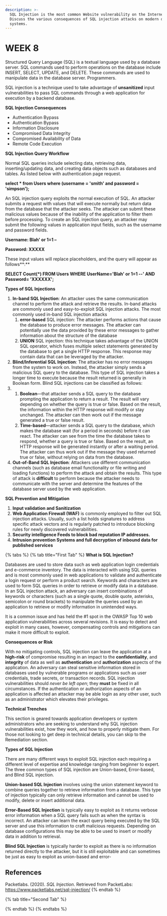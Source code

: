```yaml
---
description: >-
  SQL Injection is the most common Website vulnerability on the Internet.
  Discuss the various consequences of SQL injection attacks on modern database
  systems.
---
```


# WEEK 8



Structured Query Language \(SQL\) is a textual language used by a database server. SQL commands used to perform operations on the database include INSERT, SELECT, UPDATE, and DELETE. These commands are used to manipulate data in the database server. Programmers.

SQL injection is a technique used to take advantage of **unsanitized** input vulnerabilities to pass SQL commands through a web application for execution by a backend database.

**SQL Injection Consequences**

* Authentication Bypass
* Authentication Bypass
* Information Disclosure
* Compromised Data Integrity
* Compromised Availability of Data
* Remote Code Execution

**SQL Injection Query Workflow**

Normal SQL queries include selecting data, retrieving data, inserting/updating data, and creating data objects such as databases and tables. As listed below with authentication page request.

**select \* from Users where \(username = 'smith' and password = 'simpson'\);**

An SQL injection query exploits the normal execution of SQL. An attacker submits a request with values that will execute normally but return data from the database that the attacker seeks. The attacker can submit these malicious values because of the inability of the application to filter them before processing. To create an SQL injection query, an attacker may submit the following values in application input fields, such as the username and password fields.

**Username: Blah' or 1=1 –**

**Password: XXXXX**

These input values will replace placeholders, and the query will appear as follows**:**

 **SELECT Count\(\*\) FROM Users WHERE UserName='Blah' or 1=1 --' AND Password= 'XXXXXX';**

**Types of SQL Injections**

1. **In-band SQL Injection**: An attacker uses the same communication channel to perform the attack and retrieve the results. In-band attacks are commonly used and easy-to-exploit SQL injection attacks. The most commonly used in-band SQL injection attacks
   1. **error-based** SQL injection: The attacker performs actions that cause the database to produce error messages. The attacker can potentially use the data provided by these error messages to gather information about the structure of the database
   2. **UNION** SQL injection: this technique takes advantage of the UNION SQL operator, which fuses multiple select statements generated by the database to get a single HTTP response. This response may contain data that can be leveraged by the attacker.
2. **Blind/Inferential SQL Injection**: The attacker has no error messages from the system to work on. Instead, the attacker simply sends a malicious SQL query to the database. This type of SQL injection takes a longer time to execute because the result returned is generally in Boolean form. Blind SQL injections can be classified as follows:
3. 1. **Boolean**—that attacker sends a SQL query to the database prompting the application to return a result. The result will vary depending on whether the query is true or false. Based on the result, the information within the HTTP response will modify or stay unchanged. The attacker can then work out if the message generated a true or false result.
   2. **Time-based**—attacker sends a SQL query to the database, which makes the database wait \(for a period in seconds\) before it can react. The attacker can see from the time the database takes to respond, whether a query is true or false. Based on the result, an HTTP response will be generated instantly or after a waiting period. The attacker can thus work out if the message they used returned true or false, without relying on data from the database.
4. **Out-of-Band SQL Injection**: Attackers use different communication channels \(such as database email functionality or file writing and loading functions\) to perform the attack and obtain the results. This type of attack is **difficult** to perform because the attacker needs to communicate with the server and determine the features of the database server used by the web application.

**SQL Prevention and Mitigation**

1. **Input validation and Sanitization**
2. **Web Application Firewall \(WAF\)** is commonly employed to filter out SQL injection attacks. Usually, such a list holds signatures to address specific attack vectors and is regularly patched to introduce blocking rules for newly discovered vulnerabilities.
3. **Security intelligence Feeds to block bad reputation IP addresses.**
4. **Intrusion prevention Systems and full decryption of inbound data for published services**

{% tabs %}
{% tab title="First Tab" %}
**What is SQL Injection?**

Databases are used to store data such as web application login credentials and e-commerce inventory. The data is interacted with using SQL queries and is most commonly used in web applications to validate and authenticate a login request or perform a product search. Keywords and characters are used to form SQL queries in order to retrieve or modify data in a database. In an SQL injection attack, an adversary can insert combinations of keywords or characters \(such as a single quote, double quote, asterisks, semicolon or round brackets\) to manipulate the queries used by an application to retrieve or modify information in unintended ways.

It is a common issue and has held the \#1 spot in the OWASP Top 10 web application vulnerabilities across several revisions. It is easy to detect and exploit in many cases, however, compensating controls and mitigations can make it more difficult to exploit.

**Consequences or Risk**

With no mitigating controls, SQL injection can leave the application at a **high-risk** of compromise resulting in an impact to the **confidentiality**, and **integrity** of data as well as **authentication** and **authorization** aspects of the application. An adversary can steal sensitive information stored in databases used by vulnerable programs or applications such as user credentials, trade secrets, or transaction records. SQL injection vulnerabilities should _never be left open_; they **must** be fixed in all circumstances. If the authentication or authorization aspects of an application is affected an attacker may be able login as any other user, such as an administrator which elevates their privileges.

**Technical Trenches**

This section is geared towards application developers or system administrators who are seeking to understand why SQL injection vulnerabilities exist, how they work, and how to properly mitigate them. For those not looking to get deep in technical details, you can skip to the Remediation section.

**Types of SQL Injection**

There are many different ways to exploit SQL injection each requiring a different level of expertise and knowledge ranging from beginner to expert. The three common types of SQL injection are Union-based, Error-based, and Blind SQL injection.

**Union-based SQL Injection** involves using the union statement keyword to combine queries together to retrieve information from a database. This type of injection typically can only retrieve information and cannot be used to modify, delete or insert additional data.

**Error-Based SQL Injection** is typically easy to exploit as it returns verbose error information when a SQL query fails such as when the syntax is incorrect. An attacker can learn the exact query being executed by the SQL server and use this information to craft malicious requests. Depending on database configurations this may be able to be used to insert or modify data in addition to retrieval.

**Blind SQL Injection** is typically harder to exploit as there is no information returned directly to the attacker, but it is still exploitable and can sometimes be just as easy to exploit as union-based and error-

## References

Packetlabs. \(2020\). _SQL Injection_. Retrieved from PacketLabs: https://www.packetlabs.net/sql-injection/
{% endtab %}

{% tab title="Second Tab" %}

{% endtab %}
{% endtabs %}

